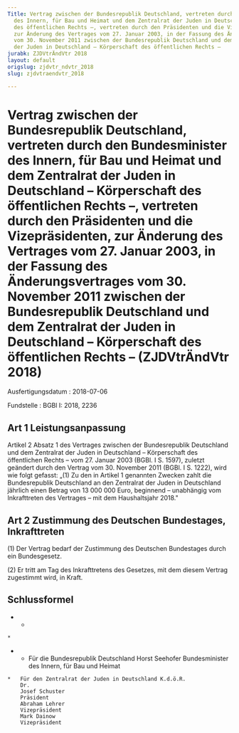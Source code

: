 ```yaml
---
Title: Vertrag zwischen der Bundesrepublik Deutschland, vertreten durch den Bundesminister
  des Innern, für Bau und Heimat und dem Zentralrat der Juden in Deutschland – Körperschaft
  des öffentlichen Rechts –, vertreten durch den Präsidenten und die Vizepräsidenten,
  zur Änderung des Vertrages vom 27. Januar 2003, in der Fassung des Änderungsvertrages
  vom 30. November 2011 zwischen der Bundesrepublik Deutschland und dem Zentralrat
  der Juden in Deutschland – Körperschaft des öffentlichen Rechts –
jurabk: ZJDVtrÄndVtr 2018
layout: default
origslug: zjdvtr_ndvtr_2018
slug: zjdvtraendvtr_2018

---
```


# Vertrag zwischen der Bundesrepublik Deutschland, vertreten durch den Bundesminister des Innern, für Bau und Heimat und dem Zentralrat der Juden in Deutschland – Körperschaft des öffentlichen Rechts –, vertreten durch den Präsidenten und die Vizepräsidenten, zur Änderung des Vertrages vom 27. Januar 2003, in der Fassung des Änderungsvertrages vom 30. November 2011 zwischen der Bundesrepublik Deutschland und dem Zentralrat der Juden in Deutschland – Körperschaft des öffentlichen Rechts – (ZJDVtrÄndVtr 2018)

Ausfertigungsdatum
:   2018-07-06

Fundstelle
:   BGBl I: 2018, 2236


## Art 1 Leistungsanpassung

Artikel 2 Absatz 1 des Vertrages zwischen der Bundesrepublik Deutschland und dem Zentralrat der Juden in Deutschland – Körperschaft des öffentlichen Rechts – vom 27. Januar 2003 (BGBl. I S. 1597), zuletzt geändert durch den Vertrag vom 30. November 2011 (BGBl. I S. 1222), wird wie folgt gefasst:
„(1) Zu den in Artikel 1 genannten Zwecken zahlt die Bundesrepublik Deutschland an den Zentralrat der Juden in Deutschland jährlich einen Betrag von 13 000 000 Euro, beginnend – unabhängig vom Inkrafttreten des Vertrages – mit dem Haushaltsjahr 2018."



## Art 2 Zustimmung des Deutschen Bundestages, Inkrafttreten

(1) Der Vertrag bedarf der Zustimmung des Deutschen Bundestages durch ein Bundesgesetz.

(2) Er tritt am Tag des Inkrafttretens des Gesetzes, mit dem diesem Vertrag zugestimmt wird, in Kraft.


## Schlussformel


*    *
    *

*    *   Für die Bundesrepublik Deutschland
        Horst Seehofer
        Bundesminister
        des Innern, für Bau und Heimat

    *   Für den Zentralrat der Juden in Deutschland K.d.ö.R.
        Dr.
        Josef Schuster
        Präsident
        Abraham Lehrer
        Vizepräsident
        Mark Dainow
        Vizepräsident




